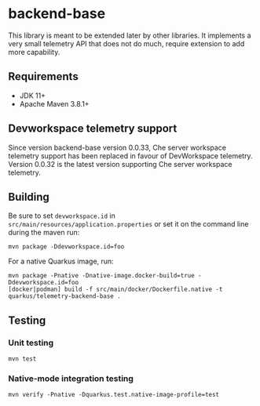 # backend-base

This library is meant to be extended later by other libraries.  It implements a very small telemetry API that does not do much, require extension to add more capability.

## Requirements
* JDK 11+
* Apache Maven 3.8.1+

## Devworkspace telemetry support
Since version backend-base version 0.0.33, Che server workspace telemetry support has been replaced in favour of DevWorkspace telemetry.
Version 0.0.32 is the latest version supporting Che server workspace telemetry.

## Building

Be sure to set `devworkspace.id` in `src/main/resources/application.properties` or set it on the command line during the maven run:

```shell script
mvn package -Ddevworkspace.id=foo
```

For a native Quarkus image, run:

```shell script
mvn package -Pnative -Dnative-image.docker-build=true -Ddevworkspace.id=foo
[docker|podman] build -f src/main/docker/Dockerfile.native -t quarkus/telemetry-backend-base .
```

## Testing

### Unit testing

```shell script
mvn test
```

###  Native-mode integration testing

```shell script
mvn verify -Pnative -Dquarkus.test.native-image-profile=test
```
